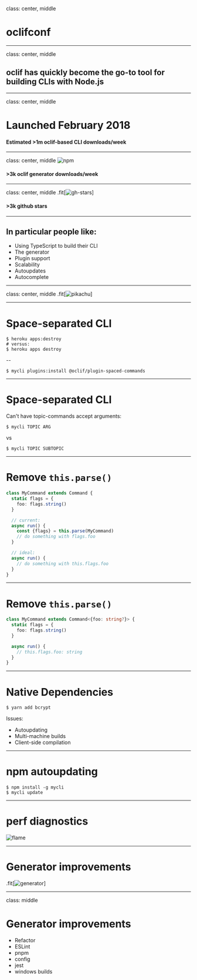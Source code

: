 class: center, middle

# oclifconf

---

class: center, middle

## oclif has quickly become the go-to tool for building CLIs with Node.js

---

class: center, middle

# Launched February 2018

#### Estimated \>1m oclif-based CLI downloads/week

---

class: center, middle
![npm](./npm.png)
#### \>3k oclif generator downloads/week

---

class: center, middle
.fit[![gh-stars](./gh-stars.png)]
#### \>3k github stars

---

## In particular people like:

* Using TypeScript to build their CLI
* The generator
* Plugin support
* Scalability
* Autoupdates
* Autocomplete

---

class: center, middle
.fit[![pikachu](./pikachu.gif)]

---

# Space-separated CLI

```
$ heroku apps:destroy
# versus:
$ heroku apps destroy
```

--

```
$ mycli plugins:install @oclif/plugin-spaced-commands
```

---

# Space-separated CLI

Can't have topic-commands accept arguments:

```
$ mycli TOPIC ARG
```

vs

```
$ mycli TOPIC SUBTOPIC
```

---

# Remove `this.parse()`

```typescript
class MyCommand extends Command {
  static flags = {
    foo: flags.string()
  }

  // current:
  async run() {
    const {flags} = this.parse(MyCommand)
    // do something with flags.foo
  }

  // ideal:
  async run() {
    // do something with this.flags.foo
  }
}
```

---

# Remove `this.parse()`

```typescript
class MyCommand extends Command<{foo: string?}> {
  static flags = {
    foo: flags.string()
  }

  async run() {
    // this.flags.foo: string
  }
}
```

---

# Native Dependencies


```
$ yarn add bcrypt
```

Issues:

* Autoupdating
* Multi-machine builds
* Client-side compilation

---

# npm autoupdating


```
$ npm install -g mycli
$ mycli update
```

---

# perf diagnostics


![flame](./flame.png)

---

# Generator improvements


.fit[![generator](./generator.png)]

---

class: middle

# Generator improvements

* Refactor
* ESLint
* pnpm
* config
* jest
* windows builds

